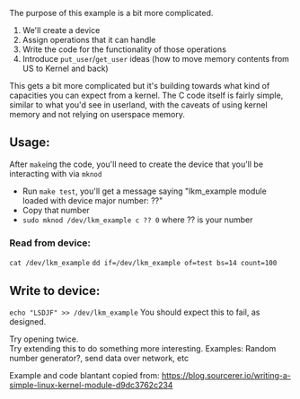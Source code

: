 The purpose of this example is a bit more complicated.

1. We'll create a device
2. Assign operations that it can handle
3. Write the code for the functionality of those operations
4. Introduce `put_user`/`get_user` ideas (how to move memory contents from US to Kernel and back)

This gets a bit more complicated but it's building towards what kind of capacities you can expect from a kernel.
The C code itself is fairly simple, similar to what you'd see in userland, with the caveats of using kernel memory and not relying on userspace memory.

## Usage:
After `make`ing the code, you'll need to create the device that you'll be interacting with via `mknod`
* Run `make test`, you'll get a message saying "lkm_example module loaded with device major number: ??"
* Copy that number
* `sudo mknod /dev/lkm_example c ?? 0` where ?? is your number

### Read from device:
`cat /dev/lkm_example`
`dd if=/dev/lkm_example of=test bs=14 count=100`

## Write to device:
`echo "LSDJF" >> /dev/lkm_example`
You should expect this to fail, as designed.

Try opening twice.  
Try extending this to do something more interesting. 
Examples: Random number generator?, send data over network, etc

Example and code blantant copied from: https://blog.sourcerer.io/writing-a-simple-linux-kernel-module-d9dc3762c234
